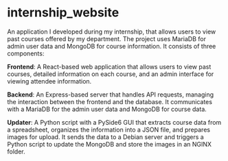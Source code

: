 # internship_website
An application I developed during my internship, that allows users to view past courses offered by my department. The project uses MariaDB for admin user data and MongoDB for course information. It consists of three components:

****Frontend****: A React-based web application that allows users to view past courses, detailed information on each course, and an admin interface for viewing attendee information.

****Backend****: An Express-based server that handles API requests, managing the interaction between the frontend and the database. It communicates with a MariaDB for the admin user data and MongoDB for course data.

****Updater****: A Python script with a PySide6 GUI that extracts course data from a spreadsheet, organizes the information into a JSON file, and prepares images for upload. It sends the data to a Debian server and triggers a Python script to update the MongoDB and store the images in an NGINX folder.

